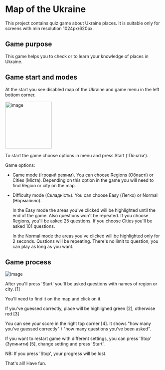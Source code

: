 # Map of the Ukraine

This project contains quiz game about Ukraine places. It is suitable only for screens with min resolution 1024px/620px.

## Game purpose

This game helps you to check or to learn your knowledge of places in Ukraine.

## Game start and modes

At the start you see disabled map of the Ukraine and game menu in the left bottom corner.

<img width="149" alt="image" src="https://user-images.githubusercontent.com/83924241/197340228-725d5e64-551b-4a3c-b119-0af2ada1cd5a.png">

To start the game choose options in menu and press Start ('Почати').

Game options:

- Game mode (Ігровий режим). You can choose Regions (Області) or Cities (Міста). Depending on this option in the game you will need to find Region or city on the map.
- Difficulty mode (Складність). You can choose Easy (Легко) or Normal (Нормально).

  In the Easy mode the areas you've clicked will be highlighted until the end of the game. Also questions won't be repeated.
  If you choose Regions, you'll be asked 25 questions. If you choose Cities you'll be asked 101 questions.

  In the Normal mode the areas you've clicked will be highlighted only for 2 seconds. Qustions will be repeating.
  There's no limit to question, you can play as long as you want.

## Game process

![image](https://user-images.githubusercontent.com/83924241/197340870-3d9a9f6f-4874-43ad-b039-9aa8142aa95d.png)

After you'll press 'Start' you'll be asked questions with names of region or city. [1]

You'll need to find it on the map and click on it.

If you've guessed correctly, place will be highlighed green [2], otherwise red [3]

You can see your score in the right top corner [4]. It shows "how many you've guessed correctly" / "how many questions you've been asked".

If you want to restart game with different settings, you can press 'Stop' (Зупинити) [5], change setting and press 'Start'.

NB: If you press 'Stop', your progress will be lost.

That's all! Have fun.
